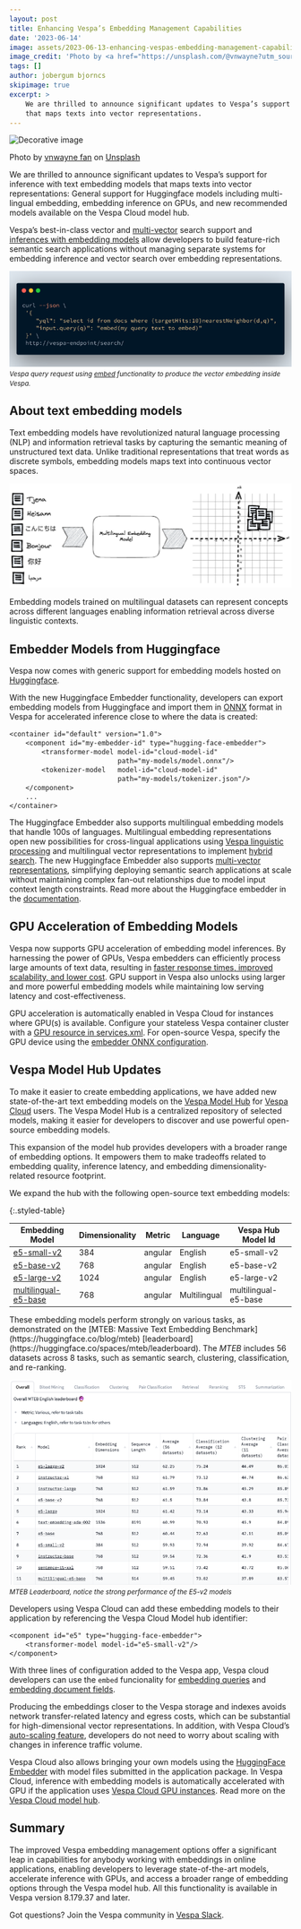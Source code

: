 ```yaml
---
layout: post
title: Enhancing Vespa’s Embedding Management Capabilities
date: '2023-06-14'
image: assets/2023-06-13-enhancing-vespas-embedding-management-capabilities/vnwayne-fan-Zqmia99hgF8-unsplash.jpg
image_credit: 'Photo by <a href="https://unsplash.com/@vnwayne?utm_source=unsplash&utm_medium=referral&utm_content=creditCopyText">vnwayne fan</a> on <a href="https://unsplash.com/photos/Zqmia99hgF8?utm_source=unsplash&utm_medium=referral&utm_content=creditCopyText">Unsplash</a>'
tags: []
author: jobergum bjorncs
skipimage: true
excerpt: >
    We are thrilled to announce significant updates to Vespa’s support for inference with text embedding models
    that maps texts into vector representations.
---
```


![Decorative
image](/assets/2023-06-13-enhancing-vespas-embedding-management-capabilities/vnwayne-fan-Zqmia99hgF8-unsplash.jpg)
<p class="image-credit">Photo by 
<a href="https://unsplash.com/@vnwayne?utm_source=unsplash&utm_medium=referral&utm_content=creditCopyText">vnwayne fan</a> 
on <a href="https://unsplash.com/photos/Zqmia99hgF8?utm_source=unsplash&utm_medium=referral&utm_content=creditCopyText">Unsplash</a></p>

We are thrilled to announce significant updates to Vespa’s support for inference with text embedding models
that maps texts into vector representations: General support for Huggingface models including multi-lingual embedding, embedding inference on GPUs, and new recommended models available on the Vespa Cloud model hub.

Vespa’s best-in-class vector and [multi-vector](https://blog.vespa.ai/semantic-search-with-multi-vector-indexing/)
search support and [inferences with embedding models](https://blog.vespa.ai/text-embedding-made-simple/)
allow developers to build feature-rich semantic search applications
without managing separate systems for embedding inference and vector search over embedding representations.

![embedding made easy](/assets/2023-06-13-enhancing-vespas-embedding-management-capabilities/embed.png)
<small><em>Vespa query request using <a href="https://docs.vespa.ai/en/embedding.html#embedding-a-query-text">embed</a> 
functionality to produce the vector embedding inside Vespa.</em></small>

## About text embedding models
Text embedding models have revolutionized natural language processing (NLP) and information retrieval tasks
by capturing the semantic meaning of unstructured text data.
Unlike traditional representations that treat words as discrete symbols,
embedding models maps text into continuous vector spaces.

![multilingual embedding model](/assets/2023-06-13-enhancing-vespas-embedding-management-capabilities/multilingual-embedding-model.png)

Embedding models trained on multilingual datasets can represent concepts across different languages enabling information retrieval across 
diverse linguistic contexts.

## Embedder Models from Huggingface
Vespa now comes with generic support for embedding models hosted on [Huggingface](https://huggingface.co/).

With the new Huggingface Embedder functionality,
developers can export embedding models from Huggingface
and import them in [ONNX](https://onnx.ai/) format in Vespa for accelerated inference close to where the data is created:

```
<container id="default" version="1.0">
    <component id="my-embedder-id" type="hugging-face-embedder">
        <transformer-model model-id="cloud-model-id"
                           path="my-models/model.onnx"/>
        <tokenizer-model   model-id="cloud-model-id"
                           path="my-models/tokenizer.json"/>
    </component>
    ...
</container>
```

The Huggingface Embedder also supports multilingual embedding models that handle 100s of languages.
Multilingual embedding representations open new possibilities for cross-lingual applications
using [Vespa linguistic processing](https://docs.vespa.ai/en/linguistics.html)
and multilingual vector representations to implement
[hybrid search](https://blog.vespa.ai/improving-zero-shot-ranking-with-vespa/).
The new Huggingface Embedder also supports
[multi-vector representations](https://blog.vespa.ai/semantic-search-with-multi-vector-indexing/),
simplifying deploying semantic search applications at scale
without maintaining complex fan-out relationships due to model input context length constraints.
Read more about the Huggingface embedder in the
[documentation](https://docs.vespa.ai/en/embedding.html#huggingface-embedder).

## GPU Acceleration of Embedding Models
Vespa now supports GPU acceleration of embedding model inferences.
By harnessing the power of GPUs, Vespa embedders can efficiently process large amounts of text data,
resulting in [faster response times, improved scalability, and lower cost](https://blog.vespa.ai/gpu-accelerated-ml-inference-in-vespa-cloud/).
GPU support in Vespa also unlocks using larger and more powerful embedding models
while maintaining low serving latency and cost-effectiveness.

GPU acceleration is automatically enabled in Vespa Cloud for instances where GPU(s) is available. 
Configure your stateless Vespa container cluster with a [GPU resource in services.xml](https://cloud.vespa.ai/en/reference/services#gpu).
For open-source Vespa, specify the GPU device using the
[embedder ONNX configuration](https://docs.vespa.ai/en/reference/embedding-reference.html#embedder-onnx-reference-config).  

## Vespa Model Hub Updates
To make it easier to create embedding applications,
we have added new state-of-the-art text embedding models on the [Vespa Model Hub](https://cloud.vespa.ai/en/model-hub) for 
[Vespa Cloud](https://cloud.vespa.ai/) users. The Vespa Model Hub is a centralized repository of selected models,
making it easier for developers to discover and use powerful open-source embedding models.

This expansion of the model hub provides developers with a broader range of embedding options.
It empowers them to make tradeoffs related to embedding quality, inference latency,
and embedding dimensionality-related resource footprint.

We expand the hub with the following open-source text embedding models: 

<style>
.styled-table {
    font-size: 0.8rem;
    border-collapse: separate;
    border-spacing: 5px;
}
.styled-table td,
.styled-table th {
  padding: 5px; 
}
</style>

{:.styled-table}

| Embedding Model                                                                                      | Dimensionality | Metric  | Language     | Vespa Hub Model Id             |
|------------------------------------------------------------------------------------------------------|------|---------|--------------|----------------------|
| [e5-small-v2](https://huggingface.co/intfloat/e5-small-v2)                   | 384  | angular | English      | e5-small-v2          |
| [e5-base-v2](https://huggingface.co/intfloat/e5-base-v2)                     | 768  | angular | English      | e5-base-v2           |
| [e5-large-v2](https://huggingface.co/intfloat/e5-large-v2)                   | 1024 | angular | English      | e5-large-v2          |
| [multilingual-e5-base](https://huggingface.co/intfloat/multilingual-e5-base) | 768  | angular | Multilingual | multilingual-e5-base |

<p></p>
These embedding models perform strongly on various tasks,
as demonstrated on the [MTEB: Massive Text Embedding Benchmark](https://huggingface.co/blog/mteb) [leaderboard](https://huggingface.co/spaces/mteb/leaderboard).
The <em>MTEB</em> includes 56 datasets across 8 tasks, such as semantic search, clustering, classification, and re-ranking.

![MTEB](/assets/2023-06-13-enhancing-vespas-embedding-management-capabilities/mteb.png)
<small><em>MTEB Leaderboard, notice the strong performance of the E5-v2 models</em></small>

Developers using Vespa Cloud can add these embedding models to their application by referencing the Vespa Cloud Model hub identifier:
```
<component id="e5" type="hugging-face-embedder">
    <transformer-model model-id="e5-small-v2"/>
</component>
```
With three lines of configuration added to the Vespa app, Vespa cloud developers can use the <code>embed</code> funcionality for 
[embedding queries](https://docs.vespa.ai/en/embedding.html#embedding-a-query-text) and [embedding document fields](https://docs.vespa.ai/en/embedding.html#embedding-a-document-field). 

Producing the embeddings closer to the Vespa storage and indexes avoids network transfer-related latency and egress costs,
which can be substantial for high-dimensional vector representations.
In addition, with Vespa Cloud’s [auto-scaling feature](https://cloud.vespa.ai/en/autoscaling),
developers do not need to worry about scaling with changes in inference traffic volume.

Vespa Cloud also allows bringing your own models using the [HuggingFace Embedder](https://docs.vespa.ai/en/embedding.html#huggingface-embedder) 
with model files submitted in the application package. In Vespa Cloud, inference with embedding models is 
automatically accelerated with GPU if the application uses [Vespa Cloud GPU instances](https://blog.vespa.ai/gpu-accelerated-ml-inference-in-vespa-cloud/).
Read more on the [Vespa Cloud model hub](https://cloud.vespa.ai/en/model-hub).


## Summary
The improved Vespa embedding management options offer a significant leap in capabilities for anybody working with embeddings in online applications,
enabling developers to leverage state-of-the-art models, accelerate inference with GPUs,
and access a broader range of embedding options through the Vespa model hub.
All this functionality is available in Vespa version 8.179.37 and later.  

Got questions? Join the Vespa community in [Vespa Slack](http://slack.vespa.ai/).
